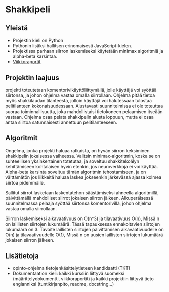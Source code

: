# Shakkipeli

## Yleistä
- Projektin kieli on Python
- Pythonin lisäksi hallitsen erinomaisesti JavaScript-kielen.
- Projektissa parhaan siirron laskemiseksi käytetään minimax algoritmiä ja alpha-beta karsintaa.
- [Viikkoraportit](./viikkoraportit)

## Projektin laajuus
projekti toteutetaan komentorivikäyttöliittymällä, jolle käyttäjä voi syöttää siirtonsa, ja johon ohjelma vastaa omalla siirrollaan. Ohjelma pitää tietoa myös shakkilaudan tilanteesta, jolloin käyttäjä voi halutessaan tulostaa pelitilanteen kokonaisuudessaan. Alustavasti suunnitelmissa ei ole toteuttaa suoraa toiminnallisuutta, joka mahdollistaisi tietokoneen pelaamisen itseään vastaan. Ohjelma osaa pelata shakkipelin alusta loppuun, mutta ei osaa antaa siirtoa satunnaisesti annettuun pelitilanteeseen.

## Algoritmit

Ongelma, jonka projekti haluaa ratkaista, on hyvän siirron keksiminen shakkipelin jokaisessa vaiheessa. Valitsin minimax-algoritmin, koska se on suhteellisen yksinkertainen totetutaa, ja soveltuu shakkitekoälyn kehittämiseen kohtalaisen hyvin etenkin, jos neuroverkkoja ei voi käyttää. Alpha-beta karsinta soveltuu tämän algoritmin tehostamiseen, ja on välttämätön jos liikkeitä haluaa laskea jokseenkin järkevässä ajassa kolmea siirtoa pidemmälle. 

Sallitut siirrot lasketaan laskentatehon säästämiseksi ahneella algoritmillä, päivittämällä mahdolliset siirrot jokaisen siirron jälkeen. Alkuperäisessä suunnitelmassa pelaaja syöttää siirtonsa komentorivillä, johon ohjelma vastaa omalla siirrollaan. 

Siirron laskemiseksi aikavaativuus on O(n^3) ja tilavaativuus O(n), Missä n on laillisten siirtojen lukumäärä. Tässä tapauksessa ennakoitavien siirtojen lukumäärä on 3. Tavoite laillisten siirtojen päivittämisen aikavaativuudelle on O(n) ja tilavaativuudelle O(1), Missä n on uusien laillisten siirtojen lukumäärä jokaisen siirron jälkeen.

## Lisätietoja
- opinto-ohjelma tietojenkäsittelytieteen kandidaatti (TKT)
- Dokumentaation kieli: kaikki kurssiin liittyvä suomeksi (määrittelydokumentti, viikkoraportit) ja kaikki projektiin liittyvä tieto englanniksi (tuntikirjanpito, readme, docstring...)




